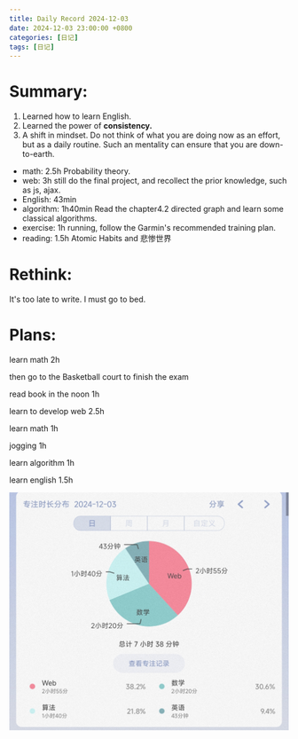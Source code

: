 ```yaml
---
title: Daily Record 2024-12-03
date: 2024-12-03 23:00:00 +0800
categories: [日记]
tags: [日记]
---
```




# Summary:

1. Learned how to learn English.
2. Learned the power of **consistency.**
3. A shift in mindset. Do not think of what you are doing now as an effort, but as a daily routine. Such an mentality can ensure that you are down-to-earth.

- math: 2.5h Probability theory.
- web: 3h still do the final project, and recollect the prior knowledge, such as js, ajax.
- English: 43min
- algorithm: 1h40min Read the chapter4.2 directed graph and learn some classical algorithms.
- exercise: 1h running, follow the Garmin's recommended training plan.
- reading: 1.5h Atomic Habits and 悲惨世界

# Rethink:

It's too late to write. I must go to bed.

# Plans:

learn math 2h

then go to the Basketball court to finish the exam

read book in the noon 1h

learn to develop web 2.5h

learn math 1h

jogging 1h

learn algorithm 1h

learn english 1.5h

![8](assets/img/DailyRecord/8.jpg)

